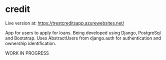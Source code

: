 # credit
Live version at: https://trestcreditsapp.azurewebsites.net/

App for users to apply for loans.
Being developed using Django, PostgreSql and Bootstrap.
Uses AbstractUsers from django.auth for authentication and ownership identification.

WORK IN PROGRESS
